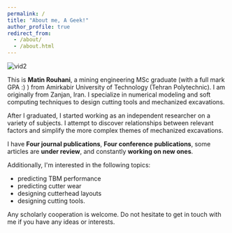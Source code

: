 ```yaml
---
permalink: /
title: "About me, A Geek!"
author_profile: true
redirect_from: 
  - /about/
  - /about.html
---
```


![vid2](https://github.com/user-attachments/assets/aabb8272-5a44-45e7-8d1f-c285f5adcea0)


This is **Matin Rouhani**, a mining engineering MSc graduate (with a full mark GPA :) ) from Amirkabir University of Technology (Tehran Polytechnic). I am originally from Zanjan, Iran. I specialize in numerical modeling and soft computing techniques to design cutting tools and mechanized excavations. 

After I graduated, I started working as an independent researcher on a variety of subjects. I attempt to discover relationships between relevant factors and simplify the more complex themes of mechanized excavations.

I have **Four journal publications**, **Four conference publications**, some articles are **under review**, and constantly **working on new ones**.

Additionally, I'm interested in the following topics: 
*  predicting TBM performance
*  predicting cutter wear
*  designing cutterhead layouts
*  designing cutting tools.

Any scholarly cooperation is welcome. Do not hesitate to get in touch with me if you have any ideas or interests.
